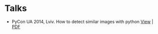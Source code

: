 Talks
=====

- PyCon UA 2014, Lviv. How to detect similar images with python [View](./pyconua2014/html/index.html) | [PDF](./pyconua2014/talk.pdf)
